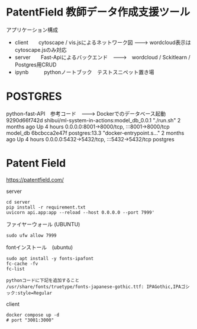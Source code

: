 # PatentField 教師データ作成支援ツール

アプリケーション構成

* client　　cytoscape / vis.jsによるネットワーク図 ---> wordcloud表示はcytoscape.jsのみ対応
* server　　Fast-Apiによるバックエンド　--->　wordcloud / Sckitlearn / Postgres用CRUD
* ipynb　　　pythonノートブック　テストスニペット置き場


# POSTGRES
python-fast-API　参考コード　---> Dockerでのデータベース起動
9290d66f742d   shibui/ml-system-in-actions:model_db_0.0.1   "./run.sh"               2 months ago    Up 4 hours   0.0.0.0:8001->8000/tcp, :::8001->8000/tcp   model_db
6bcbcca2e47f   postgres:13.3                                "docker-entrypoint.s…"   2 months ago    Up 4 hours   0.0.0.0:5432->5432/tcp, :::5432->5432/tcp   postgres

# Patent Field
https://patentfield.com/


server
```
cd server
pip install -r requirement.txt
uvicorn api.app:app --reload --host 0.0.0.0 --port 7999'
```

ファイヤーウォール (UBUNTU)
```
sudo ufw allow 7999
```

fontインストール　(ubuntu)
```
sudo apt install -y fonts-ipafont
fc-cache -fv
fc-list

pythonコードに下記を追加すること
/usr/share/fonts/truetype/fonts-japanese-gothic.ttf: IPAGothic,IPAゴシック:style=Regular
```

client
```
docker compose up -d
# port "3001:3000"

```
